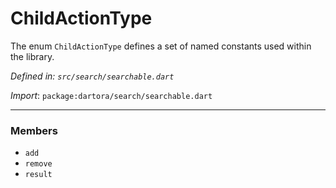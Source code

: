 # ChildActionType

The enum `ChildActionType` defines a set of named constants used within the library.

_Defined in: `src/search/searchable.dart`_

_Import_: `package:dartora/search/searchable.dart`


---


### Members

- `add`
- `remove`
- `result`